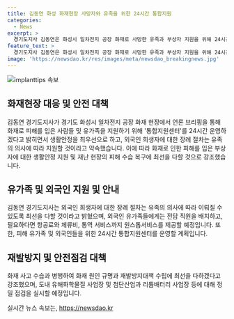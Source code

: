 ```yaml
---
title: 김동연 화성 화재현장 사망자와 유족을 위한 24시간 통합지원
categories:
  - News
excerpt: >
  경기도지사 김동연은 화성시 일차전지 공장 화재로 사망한 유족과 부상자 지원을 위해 24시간 통합지원센터를 운영하고, 외국인 희생자의 장례와 관련하여 유족의 의사를 존중하며 지원을 약속했다. 또한, 도내 첨단산업과 리튬배터리 사업장을 정밀 점검하여 재발방지대책을 마련할 것을 강조했다. 또한 소방재난본부장은 현재까지의 피해 상황과 화재 원인에 관해 설명하며 추가 조치를 공개했다.
feature_text: >
  경기도지사 김동연은 화성시 일차전지 공장 화재로 사망한 유족과 부상자 지원을 위해 24시간 통합지원센터를 운영하고, 외국인 희생자의 장례와 관련하여 유족의 의사를 존중하며 지원을 약속했다. 또한, 도내 첨단산업과 리튬배터리 사업장을 정밀 점검하여 재발방지대책을 마련할 것을 강조했다. 또한 소방재난본부장은 현재까지의 피해 상황과 화재 원인에 관해 설명하며 추가 조치를 공개했다.
image: 'https://newsdao.kr/res/images/meta/newsdao_breakingnews.jpg'
---
```


<p><img src="https://newsdao.kr/res/images/meta/newsdao_breakingnews.jpg" alt="implanttips 속보" /></p>

<h2 data-ke-size="size26">화재현장 대응 및 안전 대책</h2>

<p data-ke-size="size16">김동연 경기도지사가 경기도 화성시 일차전지 공장 화재 현장에서 언론 브리핑을 통해 화재로 피해를 입은 사람들 및 유가족을 지원하기 위해 '통합지원센터'를 24시간 운영하겠다고 밝히면서 생활안정을 최우선으로 하고, 외국인 희생자에 대한 장례 절차는 유족의 의사에 따라 지원할 것이라고 약속했습니다. 이에 따라 화재로 인한 피해를 입은 부상자에 대한 생활안정 지원 및 재난 현장의 피해 수습 복구에 최선을 다할 것으로 강조했습니다.</p>

<h2 data-ke-size="size26">유가족 및 외국인 지원 및 안내</h2>

<p data-ke-size="size16">김동연 경기도지사는 외국인 희생자에 대한 장례 절차는 유족의 의사에 따라 이뤄질 수 있도록 최선을 다할 것이라고 밝혔으며, 외국인 유가족들에게는 전담 직원을 배치하고, 필요하다면 항공료와 체류비, 통역 서비스까지 원스톱서비스를 제공할 예정입니다. 또한, 피해 유가족 및 외국인들을 위한 24시간 통합지원센터를 운영할 계획입니다.</p>

<h2 data-ke-size="size26">재발방지 및 안전점검 대책</h2>

<p data-ke-size="size16">화재 사고 수습과 병행하여 화재 원인 규명과 재발방지대책 수립에 최선을 다하겠다고 강조했으며, 도내 유해화학물질 사업장 및 첨단산업과 리튬배터리 사업장 등에 대해 정밀 점검을 실시할 예정입니다.</p>
실시간 뉴스 속보는, <a href="https://newsdao.kr" rel="dofollow">https://newsdao.kr</a>


